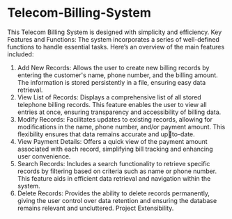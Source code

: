 # Telecom-Billing-System
This Telecom Billing System is designed with simplicity and efficiency.
Key Features and Functions:
The system incorporates a series of well-defined functions to handle essential tasks. Here’s an 
overview of the main features included:
1. Add New Records: 
Allows the user to create new billing records by entering the customer's name, phone 
number, and the billing amount. The information is stored persistently in a file, ensuring 
easy data retrieval.
2. View List of Records: 
Displays a comprehensive list of all stored telephone billing records. This feature enables 
the user to view all entries at once, ensuring transparency and accessibility of billing data.
3. Modify Records: 
Facilitates updates to existing records, allowing for modifications in the name, phone 
number, and/or payment amount. This flexibility ensures that data remains accurate and up￾to-date.
4. View Payment Details: 
Offers a quick view of the payment amount associated with each record, simplifying bill 
tracking and enhancing user convenience.
5. Search Records:
Includes a search functionality to retrieve specific records by filtering based on criteria such 
as name or phone number. This feature aids in efficient data retrieval and navigation within 
the system.
6. Delete Records:
Provides the ability to delete records permanently, giving the user control over data 
retention and ensuring the database remains relevant and uncluttered.
Project Extensibility.
